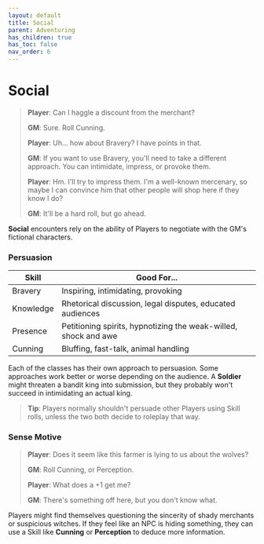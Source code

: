 ```yaml
---
layout: default
title: Social
parent: Adventuring
has_children: true
has_toc: false
nav_order: 6
---
```


# Social

> **Player**: Can I haggle a discount from the merchant?
>
> **GM**: Sure. Roll Cunning.
>
> **Player**: Uh... how about Bravery? I have points in that.
>
> **GM**: If you want to use Bravery, you'll need to take a different approach. You can intimidate, impress, or provoke them.
>
> **Player**: Hm. I'll try to impress them. I'm a well-known mercenary, so maybe I can convince him that other people will shop here if they know I do?
>
> **GM**: It'll be a hard roll, but go ahead.

**Social** encounters rely on the ability of Players to negotiate with the GM's fictional characters.

### Persuasion

| Skill     | Good For...                                                     |
| --------- | --------------------------------------------------------------- |
| Bravery   | Inspiring, intimidating, provoking                              |
| Knowledge | Rhetorical discussion, legal disputes, educated audiences       |
| Presence  | Petitioning spirits, hypnotizing the weak-willed, shock and awe |
| Cunning   | Bluffing, fast-talk, animal handling                            |

Each of the classes has their own approach to persuasion. Some approaches work better or worse depending on the audience. A **<span style="color: {{ site.soldier_color }}">Soldier</span>** might threaten a bandit king into submission, but they probably won't succeed in intimidating an actual king.

> **Tip**: Players normally shouldn't persuade other Players using Skill rolls, unless the two both decide to roleplay that way.

### Sense Motive

> **Player**: Does it seem like this farmer is lying to us about the wolves?
>
> **GM**: Roll Cunning, or Perception.
>
> **Player**: What does a +1 get me?
>
> **GM**: There's something off here, but you don't know what.

Players might find themselves questioning the sincerity of shady merchants or suspicious witches. If they feel like an NPC is hiding something, they can use a Skill like **<span style="color: {{ site.scoundrel_color }}">Cunning</span>** or **<span style="color: {{ site.alchemist_color }}">Perception</span>** to deduce more information.
